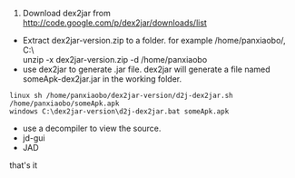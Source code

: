 1. Download dex2jar from http://code.google.com/p/dex2jar/downloads/list
* Extract dex2jar-version.zip to a folder. for example /home/panxiaobo/, C:\  
unzip -x dex2jar-version.zip -d /home/panxiaobo
* use dex2jar to generate .jar file. dex2jar will generate a file named someApk-dex2jar.jar in the working folder.
 ```
 linux sh /home/panxiaobo/dex2jar-version/d2j-dex2jar.sh /home/panxiaobo/someApk.apk
 windows C:\dex2jar-version\d2j-dex2jar.bat someApk.apk
 ```
* use a decompiler to view the source.
 * jd-gui
 * JAD

that's it
